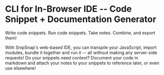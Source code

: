 # CLI for In-Browser IDE -- Code Snippet + Documentation Generator
Write code snippets. Run code snippets. Take notes. Combine, and export them! 

With SnipSnap's web-based IDE, you can transpile your JavaScript, import modules, bundle it together and run it -- all without making any server-side requests! 
Do your snippets need context? Document your code in markdown and attach your notes to your snippets to reference later, or even use elsewhere!
